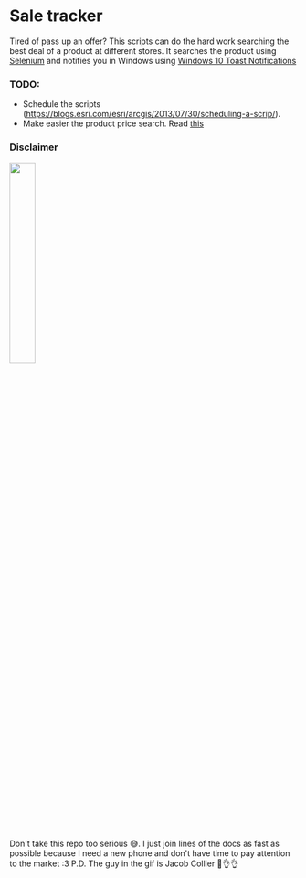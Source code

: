 # Sale tracker
Tired of pass up an offer? This scripts can do the hard work searching the best deal of a product at different stores. 
It searches the product using [Selenium](http://selenium-python.readthedocs.io/) and notifies you in Windows using [Windows 10 Toast Notifications](https://github.com/jithurjacob/Windows-10-Toast-Notifications)

### TODO:
- Schedule the scripts (https://blogs.esri.com/esri/arcgis/2013/07/30/scheduling-a-scrip/).
- Make easier the product price search. Read [this](https://en.wikipedia.org/wiki/Comparison_shopping_website)

### Disclaimer
<img src="https://media.giphy.com/media/xUA7aWHRAdxHmOD0iY/source.gif" width="30%" height="30%">

Don't take this repo too serious 😅. I just join lines of the docs as fast as possible because I need a new phone and don't have time to pay attention to the market :3
P.D. The guy in the gif is Jacob Collier 🎵👌👌
